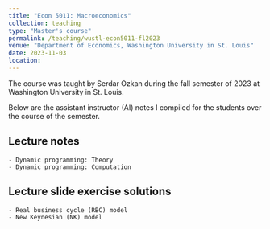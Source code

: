 ```yaml
---
title: "Econ 5011: Macroeconomics"
collection: teaching
type: "Master's course"
permalink: /teaching/wustl-econ5011-fl2023
venue: "Department of Economics, Washington University in St. Louis"
date: 2023-11-03
location: 
---
```


The course was taught by Serdar Ozkan during the fall semester of 2023 at Washington University in St. Louis.

Below are the assistant instructor (AI) notes I compiled for the students over the course of the semester.

## Lecture notes
    - Dynamic programming: Theory
    - Dynamic programming: Computation

## Lecture slide exercise solutions
    - Real business cycle (RBC) model
    - New Keynesian (NK) model